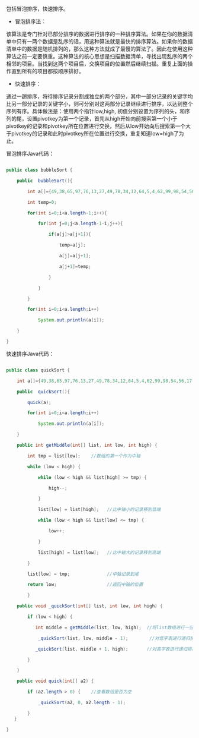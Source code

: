 包括冒泡排序，快速排序。
* 冒泡排序法：
该算法是专门针对已部分排序的数据进行排序的一种排序算法。如果在你的数据清单中只有一两个数据是乱序的话，用这种算法就是最快的排序算法。如果你的数据清单中的数据是随机排列的，那么这种方法就成了最慢的算法了。因此在使用这种算法之前一定要慎重。这种算法的核心思想是扫描数据清单，寻找出现乱序的两个相邻的项目。当找到这两个项目后，交换项目的位置然后继续扫描。重复上面的操作直到所有的项目都按顺序排好。
  
* 快速排序：
通过一趟排序，将待排序记录分割成独立的两个部分，其中一部分记录的关键字均比另一部分记录的关键字小，则可分别对这两部分记录继续进行排序，以达到整个序列有序。具体做法是：使用两个指针low,high, 初值分别设置为序列的头，和序列的尾，设置pivotkey为第一个记录，首先从high开始向前搜索第一个小于pivotkey的记录和pivotkey所在位置进行交换，然后从low开始向后搜索第一个大于pivotkey的记录和此时pivotkey所在位置进行交换，重复知道low=high了为止。
  
冒泡排序Java代码：
```java  
public class bubbleSort {  
	public  bubbleSort(){  
		int a[]={49,38,65,97,76,13,27,49,78,34,12,64,5,4,62,99,98,54,56,17,18,23,34,15,35,25,53,51};  
		int temp=0;  
		for(int i=0;i<a.length-1;i++){  
			for(int j=0;j<a.length-1-i;j++){  
				if(a[j]>a[j+1]){  
					temp=a[j];  
					a[j]=a[j+1];  
					a[j+1]=temp;  
				}  
			}  
		}  
		for(int i=0;i<a.length;i++)  
			System.out.println(a[i]);     
	}  
} 
```
快速排序Java代码：
```java  
public class quickSort {  
	int a[]={49,38,65,97,76,13,27,49,78,34,12,64,5,4,62,99,98,54,56,17,18,23,34,15,35,25,53,51};  
	public  quickSort(){  
		quick(a);  
		for(int i=0;i<a.length;i++)  
			System.out.println(a[i]);  
	}  
	public int getMiddle(int[] list, int low, int high) {     
		int tmp = list[low];    //数组的第一个作为中轴     
		while (low < high) {     
			while (low < high && list[high] >= tmp) {     
				high--;     
			}     
			list[low] = list[high];   //比中轴小的记录移到低端     
			while (low < high && list[low] <= tmp) {     
				low++;     
			}     
			list[high] = list[low];   //比中轴大的记录移到高端     
		}     
		list[low] = tmp;              //中轴记录到尾     
		return low;                   //返回中轴的位置     
		}    
	public void _quickSort(int[] list, int low, int high) {     
		if (low < high) {     
		   int middle = getMiddle(list, low, high);  //将list数组进行一分为二     
			_quickSort(list, low, middle - 1);        //对低字表进行递归排序     
		   _quickSort(list, middle + 1, high);       //对高字表进行递归排序     
		}     
	}   
	public void quick(int[] a2) {     
		if (a2.length > 0) {    //查看数组是否为空     
			_quickSort(a2, 0, a2.length - 1);     
		}     
   }   
}  
```
